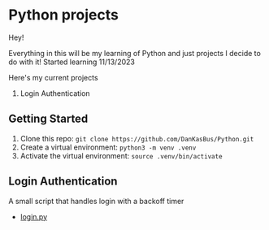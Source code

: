 # Python projects

Hey!

Everything in this will be my learning of Python and just projects I decide to do with it!
Started learning 11/13/2023

Here's my current projects

1. Login Authentication

## Getting Started

1. Clone this repo: `git clone https://github.com/DanKasBus/Python.git`
2. Create a virtual environment: `python3 -m venv .venv`
3. Activate the virtual environment: `source .venv/bin/activate`

## Login Authentication

A small script that handles login with a backoff timer

* [login.py](login_authentication/login.py)
